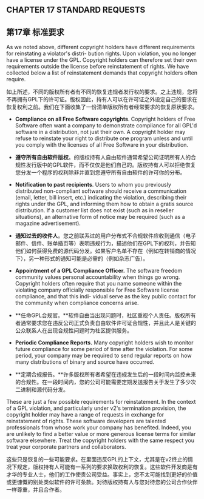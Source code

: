 
## CHAPTER 17 STANDARD REQUESTS

## 第17章 标准要求

As we noted above, different copyright holders have different requirements for reinstating a violator's distri- bution rights. Upon violation, you no longer have a license under the GPL. Copyright holders can therefore set their own requirements outside the license before reinstatement of rights. We have collected below a list of reinstatement demands that copyright holders often require.

如上所述，不同的版权所有者有不同的恢复违规者发行权的要求。之上违规，您将不再拥有GPL下的许可证。版权因此，持有人可以在许可证之外设定自己的要求在恢复权利之前。我们在下面收集了一份清单版权所有者经常要求的恢复原状要求。

- **Compliance on all Free Software copyrights**. Copyright holders of Free Software often want a company to demonstrate compliance for all GPL'd software in a distribution, not just their own. A copyright holder may refuse to reinstate your right to distribute one program unless and until you comply with the licenses of all Free Software in your distribution.

- **遵守所有自由软件版权**。的版权持有人自由软件通常希望公司证明所有人的合规性发行版中的GPL软件，而不仅仅是他们自己的。版权持有人可以拒绝恢复您分发一个程序的权利除非并直到您遵守所有自由软件的许可你的分布。

- **Notification to past recipients**. Users to whom you previously distributed non-compliant software should receive a communication (email, letter, bill insert, etc.) indicating the violation, describing their rights under the GPL, and informing them how to obtain a gratis source distribution. If a customer list does not exist (such as in reseller situations), an alternative form of notice may be required (such as a magazine advertisement).

- **通知过去的收件人**。您之前联系过的用户分布式不合规软件应收到通信（电子邮件、信件、账单插页等）表明违规行为，描述他们在GPL下的权利，并告知他们如何获得免费的源代码分发。如果客户名单不存在（例如在转销商的情况下），另一种形式的通知可能是必需的（例如杂志广告）。

- **Appointment of a GPL Compliance Officer.** The software freedom community values personal accountability when things go wrong. Copyright holders often require that you name someone within the violating company officially responsible for Free Software license compliance, and that this indi- vidual serve as the key public contact for the community when compliance concerns arise.

- **任命GPL合规官。**软件自由当出现问题时，社区重视个人责任。版权所有者通常要求您在违反公司正式负责自由软件许可证合规性，并且此人是关键的公众联系人在出现合规性问题时为社区提供服务。

- **Periodic Compliance Reports.** Many copyright holders wish to monitor future compliance for some period of time after the violation. For some period, your company may be required to send regular reports on how many distributions of binary and source have occurred.

- **定期合规报告。**许多版权所有者希望在违规发生后的一段时间内监控未来的合规性。在一段时间内，您的公司可能需要定期发送报告关于发生了多少次二进制和源代码分发。

These are just a few possible requirements for reinstatement. In the context of a GPL violation, and particularly under v2's termination provision, the copyright holder may have a range of requests in exchange for reinstatement of rights. These software developers are talented professionals from whose work your company has benefited. Indeed, you are unlikely to find a better value or more generous license terms for similar software elsewhere. Treat the copyright holders with the same respect you treat your corporate partners and collaborators.

这些只是恢复的一些可能要求。在里面违反GPL的上下文，尤其是在v2终止的情况下规定，版权持有人可能有一系列的要求换取权利的恢复。这些软件开发商是有才华的专业人士，他们的工作使贵公司受益。事实上，您不太可能找到更好的价值或更慷慨的别处类似软件的许可条款。对待版权持有人与您对待您的公司合作伙伴一样尊重，并且合作者。
